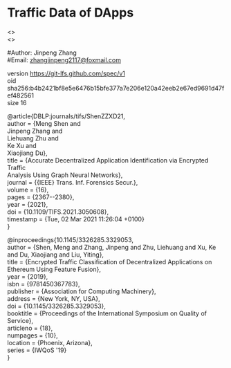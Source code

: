 # Traffic Data of DApps
<<Accurate Decentralized Application Identification via Encrypted Traffic Analysis Using Graph Neural Networks>>  
<<Encrypted Traffic Classification of Decentralized Applications on Ethereum Using Feature Fusion>>


#Author: Jinpeng Zhang  
#Email: zhangjinpeng2117@foxmail.com  

version https://git-lfs.github.com/spec/v1  
oid sha256:b4b2421bf8e5e6476b15bfe377a7e206e120a42eeb2e67ed9691d47fef482561  
size 16


@article{DBLP:journals/tifs/ShenZZXD21,  
  author    = {Meng Shen and  
               Jinpeng Zhang and  
               Liehuang Zhu and  
               Ke Xu and  
               Xiaojiang Du},  
  title     = {Accurate Decentralized Application Identification via Encrypted Traffic  
               Analysis Using Graph Neural Networks},  
  journal   = {{IEEE} Trans. Inf. Forensics Secur.},  
  volume    = {16},  
  pages     = {2367--2380},  
  year      = {2021},  
  doi       = {10.1109/TIFS.2021.3050608},  
  timestamp = {Tue, 02 Mar 2021 11:26:04 +0100}  
}  

  
@inproceedings{10.1145/3326285.3329053,  
author = {Shen, Meng and Zhang, Jinpeng and Zhu, Liehuang and Xu, Ke and Du, Xiaojiang and Liu, Yiting},  
title = {Encrypted Traffic Classification of Decentralized Applications on Ethereum Using Feature Fusion},  
year = {2019},  
isbn = {9781450367783},  
publisher = {Association for Computing Machinery},  
address = {New York, NY, USA},  
doi = {10.1145/3326285.3329053},  
booktitle = {Proceedings of the International Symposium on Quality of Service},  
articleno = {18},  
numpages = {10},  
location = {Phoenix, Arizona},  
series = {IWQoS '19}  
}  
